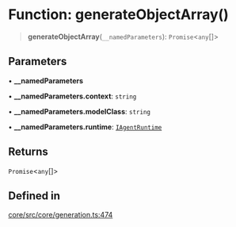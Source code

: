 # Function: generateObjectArray()

> **generateObjectArray**(`__namedParameters`): `Promise`\<`any`[]\>

## Parameters

• **\_\_namedParameters**

• **\_\_namedParameters.context**: `string`

• **\_\_namedParameters.modelClass**: `string`

• **\_\_namedParameters.runtime**: [`IAgentRuntime`](../interfaces/IAgentRuntime.md)

## Returns

`Promise`\<`any`[]\>

## Defined in

[core/src/core/generation.ts:474](https://github.com/ai16z/eliza/blob/c96957e5a5d17e343b499dd4d46ce403856ac5bc/core/src/core/generation.ts#L474)
